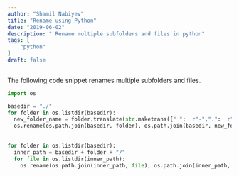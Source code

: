 ```yaml
---
author: "Shamil Nabiyev"
title: "Rename using Python"
date: "2019-06-02"
description: " Rename multiple subfolders and files in python"
tags: [
    "python"
]
draft: false
---
```


The following code snippet renames multiple subfolders and files.

```python
import os

basedir = "./"
for folder in os.listdir(basedir):
  new_folder_name = folder.translate(str.maketrans({" ":  r"-",".":  r"_"})) + "_"
  os.rename(os.path.join(basedir, folder), os.path.join(basedir, new_folder_name) )
  
  
for folder in os.listdir(basedir):
  inner_path = basedir + folder + "/"
  for file in os.listdir(inner_path):
    os.rename(os.path.join(inner_path, file), os.path.join(inner_path, folder + file) )
```
